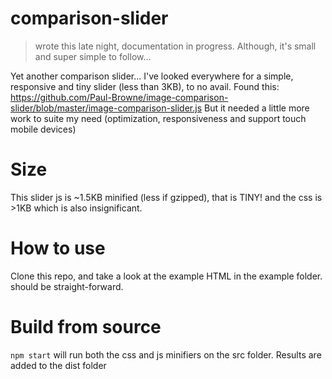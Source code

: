 # comparison-slider
> wrote this late night, documentation in progress. Although, it's small and super simple to follow...

Yet another comparison slider... I've looked everywhere for a simple, responsive and tiny slider (less than 3KB), to no avail.
Found this: https://github.com/Paul-Browne/image-comparison-slider/blob/master/image-comparison-slider.js
But it needed a little more work to suite my need (optimization, responsiveness and support touch mobile devices)

# Size
This slider js is ~1.5KB minified (less if gzipped), that is TINY! and the css is >1KB which is also insignificant.

# How to use
Clone this repo, and take a look at the example HTML in the example folder. should be straight-forward.

# Build from source
`npm start` will run both the css and js minifiers on the src folder. Results are added to the dist folder